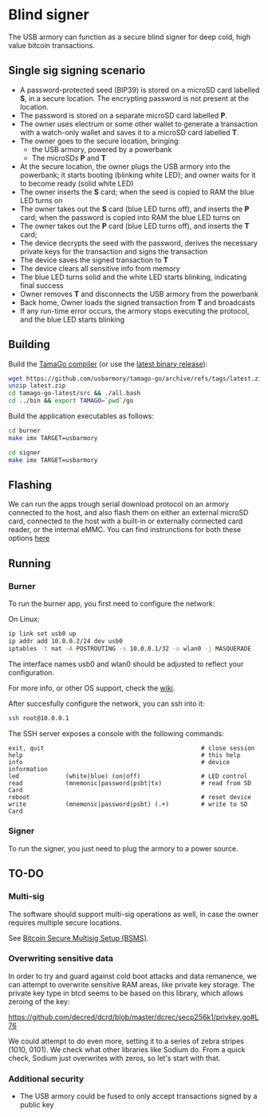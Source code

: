 # Blind signer

The USB armory can function as a secure blind signer for deep cold, high value bitcoin transactions.

## Single sig signing scenario
* A password-protected seed (BIP39) is stored on a microSD card labelled **S**, in a secure location. The encrypting password is not present at the location.
* The password is stored on a separate microSD card labelled **P**.
* The owner uses electrum or some other wallet to generate a transaction with a watch-only wallet and saves it to a microSD card labelled **T**.
* The owner goes to the secure location, bringing: 
  * the USB armory, powered by a powerbank
  * The microSDs **P** and **T**
* At the secure location, the owner plugs the USB armory into the powerbank; it starts booting (blinking white LED); and owner waits for it to become ready (solid white LED)
* The owner inserts the **S** card; when the seed is copied to RAM the blue LED turns on
* The owner takes out the **S** card (blue LED turns off), and inserts the **P** card; when the password is copied into RAM the blue LED turns on
* The owner takes out the **P** card (blue LED turns off), and inserts the **T** card;
* The device decrypts the seed with the password, derives the necessary private keys for the transaction and signs the transaction
* The device saves the signed transaction to **T**
* The device clears all sensitive info from memory
* The blue LED turns solid and the white LED starts blinking, indicating final success
* Owner removes **T** and disconnects the USB armory from the powerbank
* Back home, Owner loads the signed transaction from **T** and broadcasts
* If any run-time error occurs, the armory stops executing the protocol, and the blue LED starts blinking

## Building

Build the [TamaGo compiler](https://github.com/usbarmory/tamago-go)
(or use the [latest binary release](https://github.com/usbarmory/tamago-go/releases/latest)):

```bash
wget https://github.com/usbarmory/tamago-go/archive/refs/tags/latest.zip
unzip latest.zip
cd tamago-go-latest/src && ./all.bash
cd ../bin && export TAMAGO=`pwd`/go
```

Build the application executables as follows:

```bash
cd burner
make imx TARGET=usbarmory
```

```bash
cd signer
make imx TARGET=usbarmory
```

## Flashing

We can run the apps trough serial download protocol on an armory connected to the host, and also flash them on either an external microSD card, connected to the host with a built-in or externally connected card reader, or the internal eMMC. You can find instrunctions for both these options [here](https://github.com/usbarmory/usbarmory/wiki/Boot-Modes-(Mk-II))

## Running

### Burner

To run the burner app, you first need to configure the network:

On Linux:

```bash
ip link set usb0 up
ip addr add 10.0.0.2/24 dev usb0
iptables -t nat -A POSTROUTING -s 10.0.0.1/32 -o wlan0 -j MASQUERADE
```

The interface names usb0 and wlan0 should be adjusted to reflect your configuration.

For more info, or other OS support, check the [wiki](https://github.com/usbarmory/usbarmory/wiki/Host-communication).

After succesfully configure the network, you can ssh into it:

```bash
ssh root@10.0.0.1
```

The SSH server exposes a console with the following commands:

```
exit, quit                                            # close session
help                                                  # this help
info                                                  # device information
led             (white|blue) (on|off)                 # LED control
read            (mnemonic|password|psbt|tx)           # read from SD Card
reboot                                                # reset device
write           (mnemonic|password|psbt) (.+)         # write to SD Card
```

### Signer

To run the signer, you just need to plug the armory to a power source.

## TO-DO

### Multi-sig
The software should support multi-sig operations as well, in case the owner requires multiple secure locations.

See [Bitcoin Secure Multisig Setup (BSMS)](https://bips.xyz/129).

### Overwriting sensitive data
In order to try and guard against cold boot attacks and data remanence, we can attempt to overwrite sensitive RAM areas, like private key storage. The private key type in btcd seems to be based on this library, which allows zeroing of the key:

https://github.com/decred/dcrd/blob/master/dcrec/secp256k1/privkey.go#L76

We could attempt to do even more, setting it to a series of zebra stripes (1010, 0101). We check what other libraries like Sodium do. From a quick check, Sodium just overwrites with zeros, so let's start with that.

### Additional security
* The USB armory could be fused to only accept transactions signed by a public key

